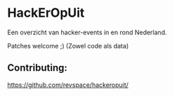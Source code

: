 # HackErOpUit

Een overzicht van hacker-events in en rond Nederland.

Patches welcome ;) (Zowel code als data)

## Contributing:

https://github.com/revspace/hackeropuit/
